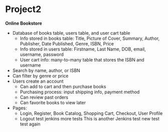 # Project2

**Online Bookstore**
- Database of books table, users table, and user cart table 
  * Info stored in books table: Title, Picture of Cover, Summary, Author, Publisher, Date Published, Genre, ISBN, Price
  * Info stored in users table: Firstname, Last Name, DOB, email, username, password
  * User cart info: many-to-many table that stores the ISBN and username
- Search by name, author, or ISBN
- Can filter by genre or price
- Users create an account 
  * Can add to cart and then purchase books
  * Purchasing process: input shipping info, payment method
  * Can review past orders
  * Can favorite books to view later
- Pages:
  * Login, Register, Book Catalog, Shopping Cart, Checkout, User Profile
  * Logout
 test jenkins more tests 
This is another Jenkins test
new test
test again

